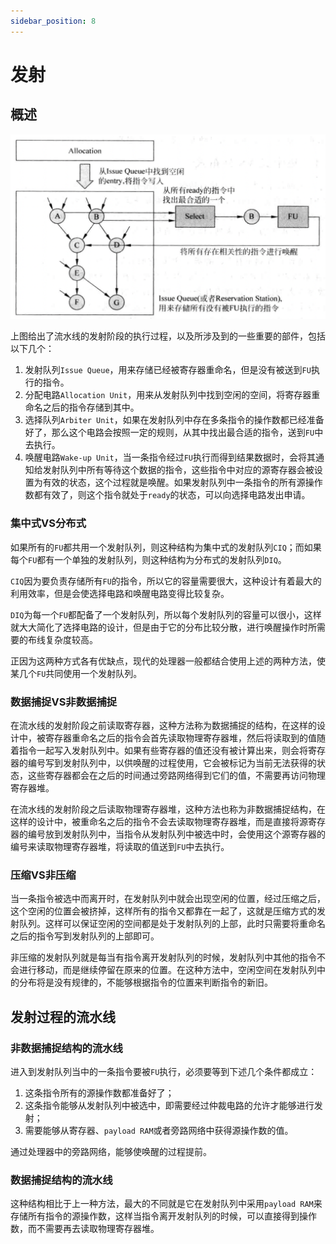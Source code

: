 ```yaml
---
sidebar_position: 8
---
```

# 发射

## 概述

![](img/101.png)

上图给出了流水线的发射阶段的执行过程，以及所涉及到的一些重要的部件，包括以下几个：

1. 发射队列`Issue Queue`，用来存储已经被寄存器重命名，但是没有被送到`FU`执行的指令。
2. 分配电路`Allocation Unit`，用来从发射队列中找到空闲的空间，将寄存器重命名之后的指令存储到其中。
3. 选择队列`Arbiter Unit`，如果在发射队列中存在多条指令的操作数都已经准备好了，那么这个电路会按照一定的规则，从其中找出最合适的指令，送到`FU`中去执行。
4. 唤醒电路`Wake-up Unit`，当一条指令经过`FU`执行而得到结果数据时，会将其通知给发射队列中所有等待这个数据的指令，这些指令中对应的源寄存器会被设置为有效的状态，这个过程就是唤醒。如果发射队列中一条指令的所有源操作数都有效了，则这个指令就处于`ready`的状态，可以向选择电路发出申请。

### 集中式VS分布式

如果所有的`FU`都共用一个发射队列，则这种结构为集中式的发射队列`CIQ`；而如果每个`FU`都有一个单独的发射队列，则这种结构为分布式的发射队列`DIQ`。

`CIQ`因为要负责存储所有`FU`的指令，所以它的容量需要很大，这种设计有着最大的利用效率，但是会使选择电路和唤醒电路变得比较复杂。

`DIQ`为每一个`FU`都配备了一个发射队列，所以每个发射队列的容量可以很小，这样就大大简化了选择电路的设计，但是由于它的分布比较分散，进行唤醒操作时所需要的布线复杂度较高。

正因为这两种方式各有优缺点，现代的处理器一般都结合使用上述的两种方法，使某几个`FU`共同使用一个发射队列。

### 数据捕捉VS非数据捕捉

在流水线的发射阶段之前读取寄存器，这种方法称为数据捕捉的结构，在这样的设计中，被寄存器重命名之后的指令会首先读取物理寄存器堆，然后将读取到的值随着指令一起写入发射队列中。如果有些寄存器的值还没有被计算出来，则会将寄存器的编号写到发射队列中，以供唤醒的过程使用，它会被标记为当前无法获得的状态，这些寄存器都会在之后的时间通过旁路网络得到它们的值，不需要再访问物理寄存器堆。

在流水线的发射阶段之后读取物理寄存器堆，这种方法也称为非数据捕捉结构，在这样的设计中，被重命名之后的指令不会去读取物理寄存器堆，而是直接将源寄存器的编号放到发射队列中，当指令从发射队列中被选中时，会使用这个源寄存器的编号来读取物理寄存器堆，将读取的值送到`FU`中去执行。

### 压缩VS非压缩

当一条指令被选中而离开时，在发射队列中就会出现空闲的位置，经过压缩之后，这个空闲的位置会被挤掉，这样所有的指令又都靠在一起了，这就是压缩方式的发射队列。这样可以保证空闲的空间都是处于发射队列的上部，此时只需要将重命名之后的指令写到发射队列的上部即可。

非压缩的发射队列就是每当有指令离开发射队列的时候，发射队列中其他的指令不会进行移动，而是继续停留在原来的位置。在这种方法中，空闲空间在发射队列中的分布将是没有规律的，不能够根据指令的位置来判断指令的新旧。

## 发射过程的流水线

### 非数据捕捉结构的流水线

进入到发射队列当中的一条指令要被`FU`执行，必须要等到下述几个条件都成立：

1. 这条指令所有的源操作数都准备好了；
2. 这条指令能够从发射队列中被选中，即需要经过仲裁电路的允许才能够进行发射；
3. 需要能够从寄存器、`payload RAM`或者旁路网络中获得源操作数的值。

通过处理器中的旁路网络，能够使唤醒的过程提前。

### 数据捕捉结构的流水线

这种结构相比于上一种方法，最大的不同就是它在发射队列中采用`payload RAM`来存储所有指令的源操作数，这样当指令离开发射队列的时候，可以直接得到操作数，而不需要再去读取物理寄存器堆。
